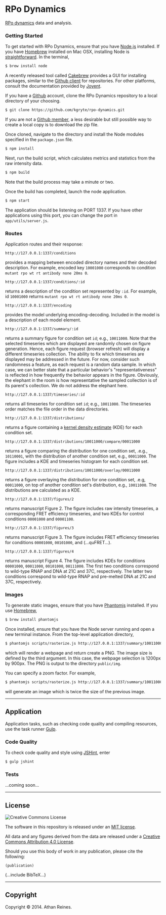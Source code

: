 RPo Dynamics
============

[RPo dynamics](http://www.ncbi.nlm.nih.gov/pubmed/23274143) data and analysis.


### Getting Started

To get started with RPo Dynamics, ensure that you have [Node.js](http://nodejs.org/) installed. If you have [Homebrew](http://brew.sh/) installed on Mac OSX, installing Node is [straightforward](http://shapeshed.com/setting-up-nodejs-and-npm-on-mac-osx/). In the terminal,

``` bash
$ brew install node
```

A recently released tool called [Cakebrew](http://www.cakebrew.com/) provides a GUI for installing packages, similar to the [Github client](https://mac.github.com/) for repositories. For other platforms, consult the documentation provided by [Joyent](https://github.com/joyent/node/wiki/Installing-Node.js-via-package-manager#ubuntu-mint). 

If you have a [Github](https://help.github.com/articles/set-up-git) account, clone the RPo Dynamics repository to a local directory of your choosing. 

``` bash
$ git clone https://github.com/kgryte/rpo-dynamics.git
```

If you are not a [Github member](https://github.com/pricing), a less desirable but still possible way to create a local copy is to download the zip file. 

Once cloned, navigate to the directory and install the Node modules specified in the `package.json` file. 

``` bash
$ npm install
```

Next, run the build script, which calculates metrics and statistics from the raw intensity data.

``` bash
$ npm build
```

Note that the build process may take a minute or two.

Once the build has completed, launch the node application.

``` bash
$ npm start
```

The application should be listening on PORT 1337. If you have other applications using this port, you can change the port in `app/utils/server.js`.



### Routes

Application routes and their response:

```
http://127.0.0.1:1337/conditions
```

provides a mapping between encoded directory names and their decoded description. For example, encoded key `10001000` corresponds to condition `mutant rpo wt rt antibody none 20ms 0`.

```
http://127.0.0.1:1337/conditions/:id
```

returns a description of the condition set represented by `:id`. For example, id `10001000` returns `mutant rpo wt rt antibody none 20ms 0`.

```
http://127.0.0.1:1337/encoding
```

provides the model underlying encoding-decoding. Included in the model is a description of each model element.

```
http://127.0.0.1:1337/summary/:id
```

returns a summary figure for condition set `id`; e.g., `10011000`. Note that the selected timeseries which are displayed are randomly chosen on figure generation. Hence, each figure request (browser refresh) will display a different timeseries collection. The ability to fix which timeseries are displayed may be addressed in the future. For now, consider such randomness a feature, as each request is a random data sample. In which case, we can better state that a particular behavior's "representativeness" is reflected in how frequently the behavior appears in the figure. Obviously, the elephant in the room is how representative the sampled collection is of its parent's collection. We do not address the elephant here.

```
http://127.0.0.1:1337/timeseries/:id
```

returns all timeseries for condition set `id`; e.g., `10011000`. The timeseries order matches the file order in the data directories.

```
http://127.0.0.1:1337/distributions/
```

returns a figure containing a [kernel density estimate](http://en.wikipedia.org/wiki/Kernel_density_estimation) (KDE) for each condition set. 

```
http://127.0.0.1:1337/distributions/10011000/compare/00011000
```

returns a figure comparing the distribution for one condition set, .e.g., `10110001`, with the distribution of another condition set, e.g., `00011000`. The figure includes a KDE and timeseries histogram for each condition set.

```
http://127.0.0.1:1337/distributions/10011000/overlay/00011000
```

returns a figure overlaying the distribution for one condition set, .e.g, `00011000`, on top of another condition set's distribution, e.g., `10011000`. The distributions are calculated as a KDE. 

```
http://127.0.0.1:1337/figures/2
```

returns manuscript Figure 2. The figure includes raw intensity timeseries, a corresponding FRET efficiency timeseries, and two KDEs for control conditions `00001000` and `00001100`.

```
http://127.0.0.1:1337/figures/3
```

returns manuscript Figure 3. The figure includes FRET efficiency timeseries for conditions `00001000`, `00101000`, and (...quFRET...).

```
http://127.0.0.1:1337/figures/4
```

returns manuscript Figure 4. The figure includes KDEs for conditions `00001000`, `00011000`, `00101000`, `00111000`. The first two conditions correspond to wild-type RNAP and DNA at 21C and 37C, respectively. The latter two conditions correspond to wild-type RNAP and pre-melted DNA at 21C and 37C, respectively.


### Images

To generate static images, ensure that you have [Phantomjs](http://phantomjs.org/) installed. If you use [Homebrew](http://brew.sh/),

``` bash
$ brew install phantomjs
```

Once installed, ensure that you have the Node server running and open a new terminal instance. From the top-level application directory,

``` bash
$ phantomjs scripts/rasterize.js http://127.0.0.1:1337/summary/10011000 public/img/1001100.summary.png 1200px*900px
```

which will render a webpage and return create a PNG. The image size is defined by the third argument. In this case, the webpage selection is 1200px by 900px. The PNG is output to the directory `public/img`.

You can specify a zoom factor. For example, 

``` bash
$ phantomjs scripts/rasterize.js http://127.0.0.1:1337/summary/10011000 public/img/1001100.summary.png 2400px*1800px 2
```

will generate an image which is twice the size of the previous image.


---

## Application

Application tasks, such as checking code quality and compiling resources, use the task runner [Gulp](http://gulpjs.com/).

### Code Quality

To check code quality and style using [JSHint](http://www.jshint.com/), enter

``` bash
$ gulp jshint
```


### Tests

...coming soon...


---

## License


![Creative Commons License](http://i.creativecommons.org/l/by/4.0/88x31.png)

The software in this repository is released under an [MIT license](http://opensource.org/licenses/MIT). 

All data and any figures derived from the data are released under a [Creative Commons Attribution 4.0 License](http://creativecommons.org/licenses/by/4.0/).

Should you use this body of work in any publication, please cite the following:

```
(publication)
```

(...include BibTeX...)


---

## Copyright


Copyright &copy; 2014. Athan Reines.


